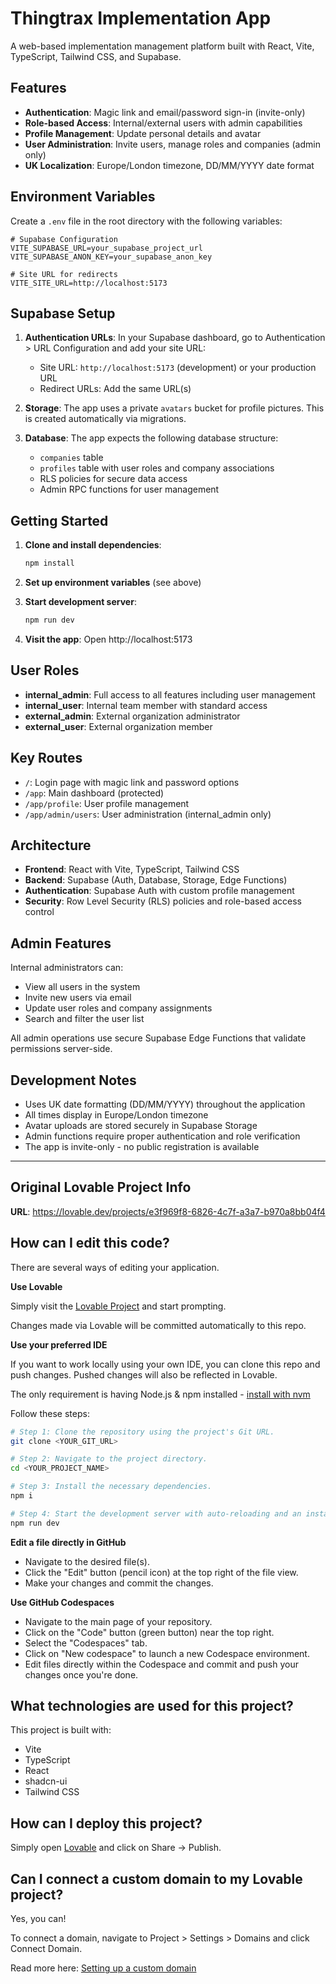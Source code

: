 # Thingtrax Implementation App

A web-based implementation management platform built with React, Vite, TypeScript, Tailwind CSS, and Supabase.

## Features

- **Authentication**: Magic link and email/password sign-in (invite-only)
- **Role-based Access**: Internal/external users with admin capabilities
- **Profile Management**: Update personal details and avatar
- **User Administration**: Invite users, manage roles and companies (admin only)
- **UK Localization**: Europe/London timezone, DD/MM/YYYY date format

## Environment Variables

Create a `.env` file in the root directory with the following variables:

```env
# Supabase Configuration
VITE_SUPABASE_URL=your_supabase_project_url
VITE_SUPABASE_ANON_KEY=your_supabase_anon_key

# Site URL for redirects
VITE_SITE_URL=http://localhost:5173
```

## Supabase Setup

1. **Authentication URLs**: In your Supabase dashboard, go to Authentication > URL Configuration and add your site URL:
   - Site URL: `http://localhost:5173` (development) or your production URL
   - Redirect URLs: Add the same URL(s)

2. **Storage**: The app uses a private `avatars` bucket for profile pictures. This is created automatically via migrations.

3. **Database**: The app expects the following database structure:
   - `companies` table
   - `profiles` table with user roles and company associations
   - RLS policies for secure data access
   - Admin RPC functions for user management

## Getting Started

1. **Clone and install dependencies**:
   ```bash
   npm install
   ```

2. **Set up environment variables** (see above)

3. **Start development server**:
   ```bash
   npm run dev
   ```

4. **Visit the app**: Open http://localhost:5173

## User Roles

- **internal_admin**: Full access to all features including user management
- **internal_user**: Internal team member with standard access
- **external_admin**: External organization administrator
- **external_user**: External organization member

## Key Routes

- `/`: Login page with magic link and password options
- `/app`: Main dashboard (protected)
- `/app/profile`: User profile management
- `/app/admin/users`: User administration (internal_admin only)

## Architecture

- **Frontend**: React with Vite, TypeScript, Tailwind CSS
- **Backend**: Supabase (Auth, Database, Storage, Edge Functions)
- **Authentication**: Supabase Auth with custom profile management
- **Security**: Row Level Security (RLS) policies and role-based access control

## Admin Features

Internal administrators can:
- View all users in the system
- Invite new users via email
- Update user roles and company assignments
- Search and filter the user list

All admin operations use secure Supabase Edge Functions that validate permissions server-side.

## Development Notes

- Uses UK date formatting (DD/MM/YYYY) throughout the application
- All times display in Europe/London timezone
- Avatar uploads are stored securely in Supabase Storage
- Admin functions require proper authentication and role verification
- The app is invite-only - no public registration is available

---

## Original Lovable Project Info

**URL**: https://lovable.dev/projects/e3f969f8-6826-4c7f-a3a7-b970a8bb04f4

## How can I edit this code?

There are several ways of editing your application.

**Use Lovable**

Simply visit the [Lovable Project](https://lovable.dev/projects/e3f969f8-6826-4c7f-a3a7-b970a8bb04f4) and start prompting.

Changes made via Lovable will be committed automatically to this repo.

**Use your preferred IDE**

If you want to work locally using your own IDE, you can clone this repo and push changes. Pushed changes will also be reflected in Lovable.

The only requirement is having Node.js & npm installed - [install with nvm](https://github.com/nvm-sh/nvm#installing-and-updating)

Follow these steps:

```sh
# Step 1: Clone the repository using the project's Git URL.
git clone <YOUR_GIT_URL>

# Step 2: Navigate to the project directory.
cd <YOUR_PROJECT_NAME>

# Step 3: Install the necessary dependencies.
npm i

# Step 4: Start the development server with auto-reloading and an instant preview.
npm run dev
```

**Edit a file directly in GitHub**

- Navigate to the desired file(s).
- Click the "Edit" button (pencil icon) at the top right of the file view.
- Make your changes and commit the changes.

**Use GitHub Codespaces**

- Navigate to the main page of your repository.
- Click on the "Code" button (green button) near the top right.
- Select the "Codespaces" tab.
- Click on "New codespace" to launch a new Codespace environment.
- Edit files directly within the Codespace and commit and push your changes once you're done.

## What technologies are used for this project?

This project is built with:

- Vite
- TypeScript
- React
- shadcn-ui
- Tailwind CSS

## How can I deploy this project?

Simply open [Lovable](https://lovable.dev/projects/e3f969f8-6826-4c7f-a3a7-b970a8bb04f4) and click on Share -> Publish.

## Can I connect a custom domain to my Lovable project?

Yes, you can!

To connect a domain, navigate to Project > Settings > Domains and click Connect Domain.

Read more here: [Setting up a custom domain](https://docs.lovable.dev/tips-tricks/custom-domain#step-by-step-guide)
